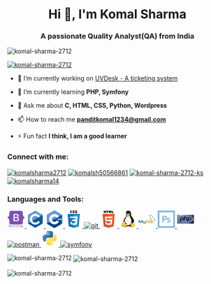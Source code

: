 <h1 align="center">Hi 👋, I'm Komal Sharma</h1>
<h3 align="center">A passionate Quality Analyst(QA) from India</h3>

<p align="left"> <img src="https://komarev.com/ghpvc/?username=komal-sharma-2712&label=Profile%20views&color=0e75b6&style=flat" alt="komal-sharma-2712" /> </p>

<p align="left"> <a href="https://github.com/ryo-ma/github-profile-trophy"><img src="https://github-profile-trophy.vercel.app/?username=komal-sharma-2712" alt="komal-sharma-2712" /></a> </p>

- 🔭 I’m currently working on [UVDesk - A ticketing system](https://support.uvdesk.com/en/)

- 🌱 I’m currently learning **PHP, Symfony**

- 💬 Ask me about **C, HTML, CSS, Python, Wordpress**

- 📫 How to reach me **panditkomal1234@gmail.com**

- ⚡ Fun fact **I think, I am a good learner**

<h3 align="left">Connect with me:</h3>
<p align="left">
<a href="https://dev.to/komalsharma2712" target="blank"><img align="center" src="https://raw.githubusercontent.com/rahuldkjain/github-profile-readme-generator/master/src/images/icons/Social/devto.svg" alt="komalsharma2712" height="30" width="40" /></a>
<a href="https://twitter.com/komalsh50566861" target="blank"><img align="center" src="https://raw.githubusercontent.com/rahuldkjain/github-profile-readme-generator/master/src/images/icons/Social/twitter.svg" alt="komalsh50566861" height="30" width="40" /></a>
<a href="https://linkedin.com/in/komal-sharma-2712-ks" target="blank"><img align="center" src="https://raw.githubusercontent.com/rahuldkjain/github-profile-readme-generator/master/src/images/icons/Social/linked-in-alt.svg" alt="komal-sharma-2712-ks" height="30" width="40" /></a>
<a href="https://www.behance.net/komalsharma14" target="blank"><img align="center" src="https://raw.githubusercontent.com/rahuldkjain/github-profile-readme-generator/master/src/images/icons/Social/behance.svg" alt="komalsharma14" height="30" width="40" /></a>
</p>

<h3 align="left">Languages and Tools:</h3>
<p align="left"> <a href="https://getbootstrap.com" target="_blank" rel="noreferrer"> <img src="https://raw.githubusercontent.com/devicons/devicon/master/icons/bootstrap/bootstrap-plain-wordmark.svg" alt="bootstrap" width="40" height="40"/> </a> <a href="https://www.cprogramming.com/" target="_blank" rel="noreferrer"> <img src="https://raw.githubusercontent.com/devicons/devicon/master/icons/c/c-original.svg" alt="c" width="40" height="40"/> </a> <a href="https://www.w3schools.com/cpp/" target="_blank" rel="noreferrer"> <img src="https://raw.githubusercontent.com/devicons/devicon/master/icons/cplusplus/cplusplus-original.svg" alt="cplusplus" width="40" height="40"/> </a> <a href="https://www.w3schools.com/css/" target="_blank" rel="noreferrer"> <img src="https://raw.githubusercontent.com/devicons/devicon/master/icons/css3/css3-original-wordmark.svg" alt="css3" width="40" height="40"/> </a> <a href="https://git-scm.com/" target="_blank" rel="noreferrer"> <img src="https://www.vectorlogo.zone/logos/git-scm/git-scm-icon.svg" alt="git" width="40" height="40"/> </a> <a href="https://www.w3.org/html/" target="_blank" rel="noreferrer"> <img src="https://raw.githubusercontent.com/devicons/devicon/master/icons/html5/html5-original-wordmark.svg" alt="html5" width="40" height="40"/> </a> <a href="https://www.linux.org/" target="_blank" rel="noreferrer"> <img src="https://raw.githubusercontent.com/devicons/devicon/master/icons/linux/linux-original.svg" alt="linux" width="40" height="40"/> </a> <a href="https://www.mysql.com/" target="_blank" rel="noreferrer"> <img src="https://raw.githubusercontent.com/devicons/devicon/master/icons/mysql/mysql-original-wordmark.svg" alt="mysql" width="40" height="40"/> </a> <a href="https://www.photoshop.com/en" target="_blank" rel="noreferrer"> <img src="https://raw.githubusercontent.com/devicons/devicon/master/icons/photoshop/photoshop-line.svg" alt="photoshop" width="40" height="40"/> </a> <a href="https://www.php.net" target="_blank" rel="noreferrer"> <img src="https://raw.githubusercontent.com/devicons/devicon/master/icons/php/php-original.svg" alt="php" width="40" height="40"/> </a> <a href="https://postman.com" target="_blank" rel="noreferrer"> <img src="https://www.vectorlogo.zone/logos/getpostman/getpostman-icon.svg" alt="postman" width="40" height="40"/> </a> <a href="https://www.python.org" target="_blank" rel="noreferrer"> <img src="https://raw.githubusercontent.com/devicons/devicon/master/icons/python/python-original.svg" alt="python" width="40" height="40"/> </a> <a href="https://symfony.com" target="_blank" rel="noreferrer"> <img src="https://symfony.com/logos/symfony_black_03.svg" alt="symfony" width="40" height="40"/> </a> </p>

<p><img align="left" src="https://github-readme-stats.vercel.app/api/top-langs?username=komal-sharma-2712&show_icons=true&locale=en&layout=compact" alt="komal-sharma-2712" /></p>

<p>&nbsp;<img align="center" src="https://github-readme-stats.vercel.app/api?username=komal-sharma-2712&show_icons=true&locale=en" alt="komal-sharma-2712" /></p>

<p><img align="center" src="https://github-readme-streak-stats.herokuapp.com/?user=komal-sharma-2712&" alt="komal-sharma-2712" /></p>


